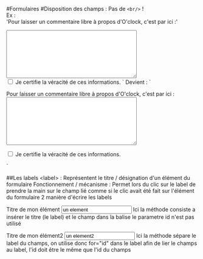 #Formulaires
#Disposition des champs :
Pas de `<br/>` !  
Ex :   
'<label for="comment">Pour laisser un commentaire libre à propos d'O'clock, c'est par ici :</label>'  
<textarea placeholder="" name="comment" rows="8" cols="40"></textarea>  
<br/>  
<input type="checkbox" name="certification" value="">  
<label for="certification">Je certifie la véracité de ces informations.</label>  `
Devient :
`<p>
  <label for="comment">Pour laisser un commentaire libre à propos d'O'clock, c'est par ici :</label>
  <textarea placeholder="" name="comment" rows="8" cols="40"></textarea>
</p>
<p>
  <input type="checkbox" name="certification" value="">
  <label for="certification">Je certifie la véracité de ces informations.</label>
</p>`

##Les labels 
&lt;label&gt; : Représentent le titre / désignation d'un élément du formulaire
Fonctionnement / mécanisme : Permet lors du clic sur le label de prendre la main sur le champ lié comme si le clic 
avait été fait sur l'élément du formulaire
2 manière d'écrire les labels

<label>
Titre de mon élément 
<input type="text" name="mon_element" value="un element" id="id_du_champ"/>
</label>
Ici la méthode consiste a insérer le titre (le label) et le champ dans la balise <label> le parametre id n'est pas utilisé 

<label for="id_du_champ2">Titre de mon élément2</label>
<input type="text" name="mon_element2" value="un element2" id="id_du_champ2"/>
Ici la méthode sépare le label du champs, on utilise donc for="id" dans le label afin de lier le champs au label, l'id doit être
le même que l'id du champs
